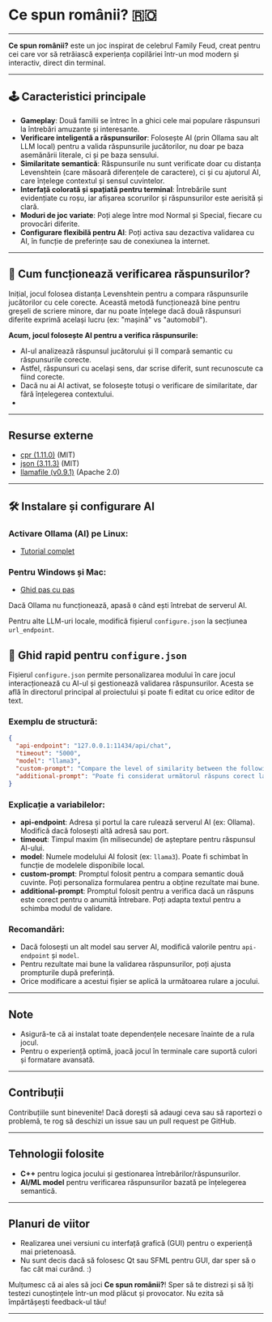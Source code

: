 # Ce spun românii? 🇷🇴

---
**Ce spun românii?** este un joc inspirat de celebrul Family Feud, creat pentru cei care vor să retrăiască experiența copilăriei într-un mod modern și interactiv, direct din terminal.

---

## 🕹️ Caracteristici principale

- **Gameplay**: Două familii se întrec în a ghici cele mai populare răspunsuri la întrebări amuzante și interesante.
- **Verificare inteligentă a răspunsurilor**: Folosește AI (prin Ollama sau alt LLM local) pentru a valida răspunsurile jucătorilor, nu doar pe baza asemănării literale, ci și pe baza sensului.
- **Similaritate semantică**: Răspunsurile nu sunt verificate doar cu distanța Levenshtein (care măsoară diferențele de caractere), ci și cu ajutorul AI, care înțelege contextul și sensul cuvintelor.
- **Interfață colorată și spațiată pentru terminal**: Întrebările sunt evidențiate cu roșu, iar afișarea scorurilor și răspunsurilor este aerisită și clară.
- **Moduri de joc variate**: Poți alege între mod Normal și Special, fiecare cu provocări diferite.
- **Configurare flexibilă pentru AI**: Poți activa sau dezactiva validarea cu AI, în funcție de preferințe sau de conexiunea la internet.

---

## 🤖 Cum funcționează verificarea răspunsurilor?

Inițial, jocul folosea distanța Levenshtein pentru a compara răspunsurile jucătorilor cu cele corecte. Această metodă funcționează bine pentru greșeli de scriere minore, dar nu poate înțelege dacă două răspunsuri diferite exprimă același lucru (ex: "mașină" vs "automobil").

**Acum, jocul folosește AI pentru a verifica răspunsurile:**
- AI-ul analizează răspunsul jucătorului și îl compară semantic cu răspunsurile corecte.
- Astfel, răspunsuri cu același sens, dar scrise diferit, sunt recunoscute ca fiind corecte.
- Dacă nu ai AI activat, se folosește totuși o verificare de similaritate, dar fără înțelegerea contextului.
- 
---

##  Resurse externe

- [cpr (1.11.0)](https://github.com/libcpr/cpr/releases/tag/1.11.0) (MIT)
- [json (3.11.3)](https://github.com/nlohmann/json/releases/tag/v3.11.3) (MIT)
- [llamafile (v0.9.1)](https://github.com/Mozilla-Ocho/llamafile) (Apache 2.0)

---

## 🛠️ Instalare și configurare AI

### Activare Ollama (AI) pe Linux:
- [Tutorial complet](https://itsfoss.com/ollama-setup-linux/)


### Pentru Windows și Mac:
- [Ghid pas cu pas](https://medium.com/@sridevi17j/step-by-step-guide-setting-up-and-running-ollama-in-windows-macos-linux-a00f21164bf3)

Dacă Ollama nu funcționează, apasă `0` când ești întrebat de serverul AI.

Pentru alte LLM-uri locale, modifică fișierul `configure.json` la secțiunea `url_endpoint`.

## 📄 Ghid rapid pentru `configure.json`

Fișierul `configure.json` permite personalizarea modului în care jocul interacționează cu AI-ul și gestionează validarea răspunsurilor. Acesta se află în directorul principal al proiectului și poate fi editat cu orice editor de text.

### Exemplu de structură:

```json
{
  "api-endpoint": "127.0.0.1:11434/api/chat",
  "timeout": "5000",
  "model": "llama3",
  "custom-prompt": "Compare the level of similarity between the following two romanian words based on their meanings and usage. Provide a float value between 0 and 1, where 0 means no similarity and 1 means identical meaning. I want only a number of type 0.xx in the answer and nothing else. The words are: <word1> and <word2>.",
  "additional-prompt": "Poate fi considerat următorul răspuns corect la întrebarea: <question> ? Răspunsul este: <answer> . Răspunsul este corect? Răspunde cu '1' pentru 'da' sau '0' pentru 'nu'."
}
```

###  Explicație a variabilelor:

- **api-endpoint**: Adresa și portul la care rulează serverul AI (ex: Ollama). Modifică dacă folosești altă adresă sau port.
- **timeout**: Timpul maxim (în milisecunde) de așteptare pentru răspunsul AI-ului.
- **model**: Numele modelului AI folosit (ex: `llama3`). Poate fi schimbat în funcție de modelele disponibile local.
- **custom-prompt**: Promptul folosit pentru a compara semantic două cuvinte. Poți personaliza formularea pentru a obține rezultate mai bune.
- **additional-prompt**: Promptul folosit pentru a verifica dacă un răspuns este corect pentru o anumită întrebare. Poți adapta textul pentru a schimba modul de validare.

### Recomandări:

- Dacă folosești un alt model sau server AI, modifică valorile pentru `api-endpoint` și `model`.
- Pentru rezultate mai bune la validarea răspunsurilor, poți ajusta prompturile după preferință.
- Orice modificare a acestui fișier se aplică la următoarea rulare a jocului.

---

## Note

- Asigură-te că ai instalat toate dependențele necesare înainte de a rula jocul.
- Pentru o experiență optimă, joacă jocul în terminale care suportă culori și formatare avansată.

---

## Contribuții

Contribuțiile sunt binevenite! Dacă dorești să adaugi ceva sau să raportezi o problemă, te rog să deschizi un issue sau un pull request pe GitHub.

---



## Tehnologii folosite

- **C++** pentru logica jocului și gestionarea întrebărilor/răspunsurilor.
- **AI/ML model** pentru verificarea răspunsurilor bazată pe înțelegerea semantică.

---

## Planuri de viitor

- Realizarea unei versiuni cu interfață grafică (GUI) pentru o experiență mai prietenoasă.
- Nu sunt decis dacă să folosesc Qt sau SFML pentru GUI, dar sper să o fac cât mai curând. :)


Mulțumesc că ai ales să joci **Ce spun românii?**! Sper să te distrezi și să îți testezi cunoștințele într-un mod plăcut și provocator.
Nu ezita să împărtășești feedback-ul tău!

---

